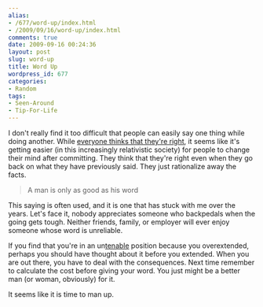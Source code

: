 ```yaml
---
alias:
- /677/word-up/index.html
- /2009/09/16/word-up/index.html
comments: true
date: 2009-09-16 00:24:36
layout: post
slug: word-up
title: Word Up
wordpress_id: 677
categories:
- Random
tags:
- Seen-Around
- Tip-For-Life
---
```


I don't really find it too difficult that people can easily say one thing while doing another.  While [everyone thinks that they're right](http://www.goingthewongway.com/5/algorithm-for-your-life/), it seems like it's getting easier (in this increasingly relativistic society) for people to change their mind after committing.  They think that they're right even when they go back on what they have previously said.  They just rationalize away the facts.


> A man is only as good as his word


This saying is often used, and it is one that has stuck with me over the years.  Let's face it, nobody appreciates someone who backpedals when the going gets tough.  Neither friends, family, or employer will ever enjoy someone whose word is unreliable.

If you find that you're in an un[tenable](http://www.goingthewongway.com/142/tenable/) position because you overextended, perhaps you should have thought about it before you extended.  When you are out there, you have to deal with the consequences.  Next time remember to calculate the cost before giving your word.  You just might be a better man (or woman, obviously) for it.  

It seems like it is time to man up.
